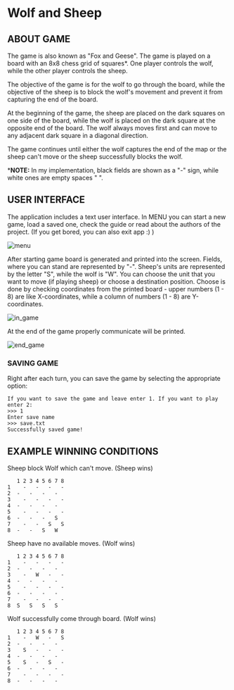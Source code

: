 # Wolf and Sheep
## ABOUT GAME

The game is also known as "Fox and Geese". The game is played on a board with an 8x8 chess grid of squares*. One player controls the wolf, while the other player controls the sheep.

The objective of the game is for the wolf to go through the board, while the objective of the sheep is to block the wolf's movement and prevent it from capturing the end of the board.

At the beginning of the game, the sheep are placed on the dark squares on one side of the board, while the wolf is placed on the dark square at the opposite end of the board. The wolf always moves first and can move to any adjacent dark square in a diagonal direction.

The game continues until either the wolf captures the end of the map or the sheep can't move or the sheep successfully blocks the wolf.

***NOTE:** In my implementation, black fields are shown as a "-" sign, while white ones are empty spaces " ".

## USER INTERFACE
The application includes a text user interface. In MENU you can start a new game, load a saved one, check the guide or read about the authors of the project. (If you get bored, you can also exit app :) )

![menu](https://user-images.githubusercontent.com/84719721/232044771-6094c498-135b-46e9-97a8-ed1af8ec1055.png)

After starting game board is generated and printed into the screen. Fields, where you can stand are represented by "-". Sheep's units are represented by the letter "S", while the wolf is "W".
You can choose the unit that you want to move (if playing sheep) or choose a destination position. Choose is done by checking coordinates from the printed board - upper numbers (1 - 8) are like X-coordinates, while a column of numbers (1 - 8) are Y-coordinates.

![in_game](https://user-images.githubusercontent.com/84719721/232044829-f03ddc59-a4e2-449b-9a07-b6282408db18.png)

At the end of the game properly communicate will be printed.

![end_game](https://user-images.githubusercontent.com/84719721/232044850-7cebe9d9-6cba-437a-b72d-f50f92a5c6c2.png)

### SAVING GAME
Right after each turn, you can save the game by selecting the appropriate option:
```
If you want to save the game and leave enter 1. If you want to play enter 2:
>>> 1
Enter save name
>>> save.txt
Successfully saved game!
```


## EXAMPLE WINNING CONDITIONS
Sheep block Wolf which can't move. (Sheep wins)
```
   1 2 3 4 5 6 7 8
1    -   -   -   - 
2  -   -   -   -   
3    -   -   -   - 
4  -   -   -   -   
5    -   -   -   - 
6  -   -   -   S   
7    -   -   S   S 
8  -   -   S   W   
```
Sheep have no available moves. (Wolf wins)
```
   1 2 3 4 5 6 7 8
1    -   -   -   - 
2  -   -   -   -   
3    -   W   -   - 
4  -   -   -   -   
5    -   -   -   - 
6  -   -   -   -   
7    -   -   -   - 
8  S   S   S   S    
```
Wolf successfully come through board. (Wolf wins)
```
   1 2 3 4 5 6 7 8
1    -   W   -   S 
2  -   -   -   -   
3    S   -   -   - 
4  -   -   -   -   
5    S   -   S   - 
6  -   -   -   -   
7    -   -   -   - 
8  -   -   -   -    
```

